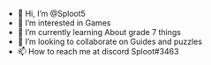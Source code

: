 - 👋 Hi, I’m @Sploot5
- 👀 I’m interested in Games
- 🌱 I’m currently learning About grade 7 things
- 💞️ I’m looking to collaborate on Guides and puzzles
- 📫 How to reach me at discord Sploot#3463

<!---
Sploot5/Sploot5 is a ✨ special ✨ repository because its `README.md` (this file) appears on your GitHub profile.
You can click the Preview link to take a look at your changes.
--->
